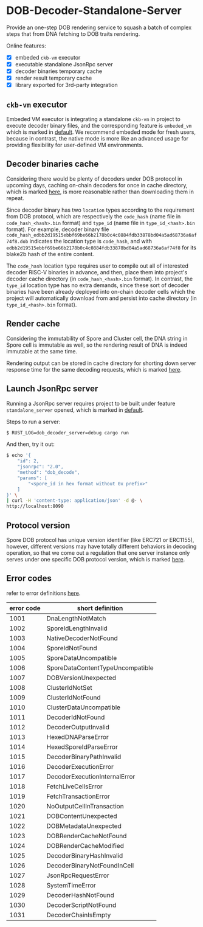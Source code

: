 # DOB-Decoder-Standalone-Server

Provide an one-step DOB rendering service to squash a batch of complex steps that from DNA fetching to DOB traits rendering.

Online features:
- [x] embeded `ckb-vm` executor
- [x] executable standalone JsonRpc server
- [x] decoder binaries temporary cache
- [x] render result temporary cache
- [x] library exported for 3rd-party integration

## `ckb-vm` executor

Embeded VM executor is integrating a standalone `ckb-vm` in project to execute decoder binary files, and the corresponding feature is `embeded_vm` which is marked in [default](https://github.com/sporeprotocol/dob-decoder-standalone-server/blob/master/Cargo.toml#L27). We recommend embeded mode for fresh users, because in contrast, the native mode is more like an advanced usage for providing flexibility for user-defined VM environments.

## Decoder binaries cache

Considering there would be plenty of decoders under DOB protocol in upcoming days, caching on-chain decoders for once in cache directory, which is marked [here](https://github.com/sporeprotocol/dob-decoder-standalone-server/blob/master/settings.toml#L14), is more reasonable rather than downloading them in repeat.

Since decoder binary has two `location` types according to the requirement from DOB protocol, which are respectively the `code_hash` (name file in `code_hash_<hash>.bin` format) and `type_id` (name file in `type_id_<hash>.bin` format). For example, decoder binary file `code_hash_edbb2d19515ebbf69be66b2178b0c4c0884fdb33878bd04a5ad68736a6af74f8.dob` indicates the location type is `code_hash`, and with `edbb2d19515ebbf69be66b2178b0c4c0884fdb33878bd04a5ad68736a6af74f8` for its blake2b hash of the entire content.

The `code_hash` location type requires user to compile out all of interested decoder RISC-V binaries in advance, and then, place them into project's decoder cache directory (in `code_hash_<hash>.bin` format). In contrast, the `type_id` location type has no extra demands, since these sort of decoder binaries have been already deployed into on-chain decoder cells which the project will automatically download from and persist into cache directory (in `type_id_<hash>.bin` format).

## Render cache

Considering the immutability of Spore and Cluster cell, the DNA string in Spore cell is immutable as well, so the rendering result of DNA is indeed immutable at the same time.

Rendering output can be stored in cache directory for shorting down server response time for the same decoding requests, which is marked [here](https://github.com/sporeprotocol/dob-decoder-standalone-server/blob/master/settings.toml#L17).

## Launch JsonRpc server

Running a JsonRpc server requires project to be built under feature `standalone_server` opened, which is marked in [default](https://github.com/sporeprotocol/dob-decoder-standalone-server/blob/master/Cargo.toml#L27).

Steps to run a server:

```bash
$ RUST_LOG=dob_decoder_server=debug cargo run
```

And then, try it out:

```bash
$ echo '{
    "id": 2,
    "jsonrpc": "2.0",
    "method": "dob_decode",
    "params": [
        "<spore_id in hex format without 0x prefix>"
    ]
}' \
| curl -H 'content-type: application/json' -d @- \
http://localhost:8090
```

## Protocol version

Spore DOB protocol has unique version identifier (like ERC721 or ERC1155), however, different versions may have totally different behaviors in decoding operation, so that we come out a regulation that one server instance only serves under one specific DOB protocol version, which is marked [here](https://github.com/sporeprotocol/dob-decoder-standalone-server/blob/master/settings.toml#L2).

## Error codes

refer to error definitions [here](https://github.com/sporeprotocol/dob-decoder-standalone-server/blob/master/src/types.rs#L13).

| error code | short definition |
| -------- | ------- |
| 1001 | DnaLengthNotMatch |
| 1002 | SporeIdLengthInvalid |
| 1003 | NativeDecoderNotFound |
| 1004 | SporeIdNotFound |
| 1005 | SporeDataUncompatible |
| 1006 | SporeDataContentTypeUncompatible |
| 1007 | DOBVersionUnexpected |
| 1008 | ClusterIdNotSet |
| 1009 | ClusterIdNotFound |
| 1010 | ClusterDataUncompatible |
| 1011 | DecoderIdNotFound |
| 1012 | DecoderOutputInvalid |
| 1013 | HexedDNAParseError |
| 1014 | HexedSporeIdParseError |
| 1015 | DecoderBinaryPathInvalid |
| 1016 | DecoderExecutionError |
| 1017 | DecoderExecutionInternalError |
| 1018 | FetchLiveCellsError |
| 1019 | FetchTransactionError |
| 1020 | NoOutputCellInTransaction |
| 1021 | DOBContentUnexpected |
| 1022 | DOBMetadataUnexpected |
| 1023 | DOBRenderCacheNotFound |
| 1024 | DOBRenderCacheModified |
| 1025 | DecoderBinaryHashInvalid |
| 1026 | DecoderBinaryNotFoundInCell |
| 1027 | JsonRpcRequestError |
| 1028 | SystemTimeError |
| 1029 | DecoderHashNotFound |
| 1030 | DecoderScriptNotFound |
| 1031 | DecoderChainIsEmpty |
